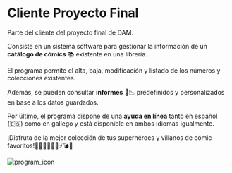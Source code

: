 # Cliente Proyecto Final
Parte del cliente del proyecto final de DAM.

Consiste en un sistema software para gestionar la información de un **catálogo de cómics** 📚 existente en una librería.

El programa permite el alta, baja, modificación y listado de los números y colecciones existentes. 

Además, se pueden consultar **informes** 📰📉 predefinidos y personalizados en base a los datos guardados.

Por último, el programa dispone de una **ayuda en línea** tanto en español (:es:) como en gallego y está disponible en ambos idiomas igualmente.

¡Disfruta de la mejor colección de tus superhéroes y villanos de cómic favoritos!🦸🦸‍♀️🦹🦹‍♀️⚡💣💥

![program_icon](https://user-images.githubusercontent.com/98803542/162590867-607159af-4191-40ac-ab07-9cc53cd03410.png)
